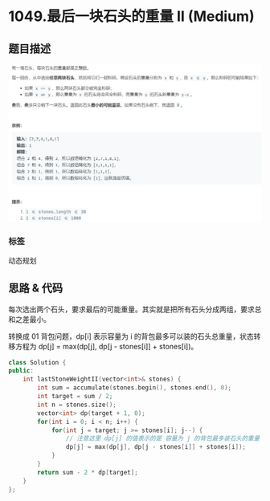 # 1049.最后一块石头的重量 II (Medium)

## 题目描述

![](1049.png)

### 标签 

动态规划

## 思路 & 代码

每次选出两个石头，要求最后的可能重量。其实就是把所有石头分成两组，要求总和之差最小。

转换成 01 背包问题，dp[i] 表示容量为 i 的背包最多可以装的石头总重量，状态转移方程为 dp[j] = max(dp[j], dp[j - stones[i]] + stones[i])。

```c++ tab="dp"
class Solution {
public:
    int lastStoneWeightII(vector<int>& stones) {
        int sum = accumulate(stones.begin(), stones.end(), 0);
        int target = sum / 2;
        int n = stones.size();
        vector<int> dp(target + 1, 0);
        for(int i = 0; i < n; i++) {
            for(int j = target; j >= stones[i]; j--) {
                // 注意这里 dp[j] 的值表示的是 容量为 j 的背包最多装石头的重量
                dp[j] = max(dp[j], dp[j - stones[i]] + stones[i]);
            }
        }
        return sum - 2 * dp[target];
    }
};
```